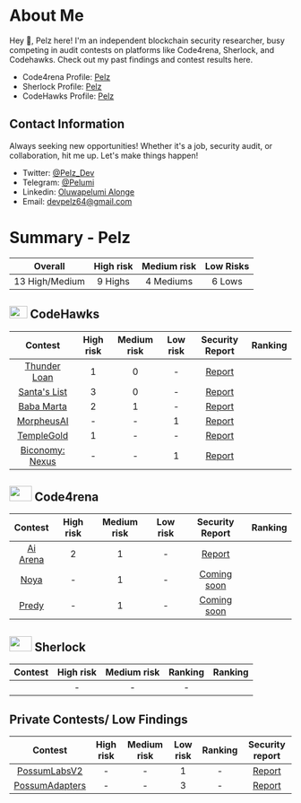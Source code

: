 # About Me

Hey 👋, Pelz here! I'm an independent blockchain security researcher, busy competing in audit contests on platforms like Code4rena, Sherlock, and Codehawks. Check out my past findings and contest results here.

- Code4rena Profile: [Pelz](https://code4rena.com/@Pelz)
- Sherlock Profile: [Pelz](https://audits.sherlock.xyz/watson/Pelz)
- CodeHawks Profile: [Pelz](https://www.codehawks.com/profile/clokuwofs000yih08n1oqrf6d)

## Contact Information

Always seeking new opportunities! Whether it's a job, security audit, or collaboration, hit me up. Let's make things happen!

- Twitter: [@Pelz_Dev](https://twitter.com/Pelz_Dev)
- Telegram: [@Pelumi](https://t.me/Pelumi_Al)
- Linkedin: [Oluwapelumi Alonge](https://www.linkedin.com/in/oluwapelumi-alonge-659911251/)
- Email: [devpelz64@gmail.com](devpelz64@gmail.com)

# Summary - Pelz

|    Overall     | High risk | Medium risk | Low Risks |
| :------------: | :-------: | :---------: | :-------: |
| 13 High/Medium |  9 Highs  |  4 Mediums  |  6 Lows   |

## <img src="https://res.cloudinary.com/droqoz7lg/image/upload/v1689080263/snhkgvtsidryjdtx0pce.png" width=32 height=22> CodeHawks

|                                   Contest                                    | High risk | Medium risk | Low risk |                                                 Security Report                                                 | Ranking |
| :--------------------------------------------------------------------------: | :-------: | :---------: | :------: | :-------------------------------------------------------------------------------------------------------------: | ------- |
| [Thunder Loan](https://www.codehawks.com/contests/clocopz26004rkx08q1n61wnz) |     1     |      0      |    -     |   [Report](https://github.com/DevPelz/Portfolio/blob/main/CodeHawks/Pelz-First-Flight-%233_-Thunder-Loan.md)    |
| [Santa's List](https://www.codehawks.com/contests/clpba0ama0001ywpabex01hrp) |     3     |      0      |    -     |   [Report](https://github.com/DevPelz/Portfolio/blob/main/CodeHawks/Pelz-First-Flight-%235_-Santa's-List.md)    |
|  [Baba Marta](https://www.codehawks.com/contests/cluseb1bf0001s4tjl2rzajup)  |     2     |      1      |    -     |                                                   [Report]()                                                    |
|        [MorpheusAI](https://codehawks.cyfrin.io/c/2024-01-Morpheus/)         |     -     |      -      |    1     |                          [Report](https://codehawks.cyfrin.io/c/2024-01-Morpheus/s/62)                          |
|        [TempleGold](https://codehawks.cyfrin.io/c/2024-07-templegold)        |     1     |      -      |    -     |                        [Report](https://codehawks.cyfrin.io/c/2024-07-templegold/s/323)                         |
|      [Biconomy: Nexus](https://codehawks.cyfrin.io/c/2024-07-biconomy)       |     -     |      -      |    1     | [Report](https://codehawks.cyfrin.io/c/2024-07-biconomy/results?lt=contest&page=1&sc=reward&sj=reward&t=report) |

## <img src="https://code4rena.com/images/c4-logo-icon.svg" width=40 height=27> Code4rena

|                            Contest                            | High risk | Medium risk | Low risk |                             Security Report                              | Ranking |
| :-----------------------------------------------------------: | :-------: | :---------: | :------: | :----------------------------------------------------------------------: | ------- |
| [Ai Arena](https://code4rena.com/audits/2024-02-ai-arena#top) |     2     |      1      |    -     | [Report](https://github.com/code-423n4/2024-02-ai-arena-findings/issues) |
|     [Noya](https://code4rena.com/audits/2024-04-noya#top)     |     -     |      1      |    -     |                             [Coming soon]()                              |
|    [Predy](https://code4rena.com/audits/2024-05-predy#top)    |     -     |      1      |    -     |                             [Coming soon]()                              |

## <img src="https://audits.sherlock.xyz/_next/static/media/sherlock_logo.bf519c9e.svg" width=40 height=27> Sherlock

| Contest | High risk | Medium risk | Ranking | Ranking |
| :-----: | :-------: | :---------: | :-----: | :-----: |
|         |     -     |      -      |    -    |         |

## Private Contests/ Low Findings

|                            Contest                             | High risk | Medium risk | Low risk | Ranking |                                                      Security report                                                       |
| :------------------------------------------------------------: | :-------: | :---------: | :------: | :-----: | :------------------------------------------------------------------------------------------------------------------------: |
| [PossumLabsV2](https://github.com/PossumLabsCrypto/PortalsV2)  |     -     |      -      |    1     |    -    |    [Report](https://github.com/shieldify-security/audits-portfolio/blob/main/reports/PossumLabs-V2-Security-Review.pdf)    |
| [PossumAdapters](https://github.com/PossumLabsCrypto/Adapters) |     -     |      -      |    3     |    -    | [Report](https://github.com/shieldify-security/audits-portfolio/blob/main/reports/PossumLabs-Adapters-Security-Review.pdf) |
